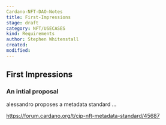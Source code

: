 ```yaml
---
Cardano-NFT-DAO-Notes
title: First-Impressions
stage: draft
category: NFT/USECASES
kind: Requirements
author: Stephen Whitenstall
created: 
modified: 
---
```



## First Impressions

### An intial proposal

alessandro proposes a metadata standard ...

https://forum.cardano.org/t/cip-nft-metadata-standard/45687




